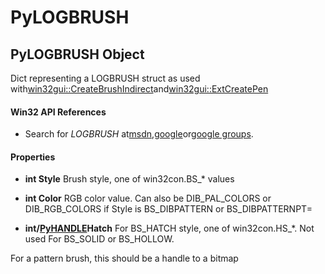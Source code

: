 # PyLOGBRUSH

## PyLOGBRUSH Object

Dict representing a LOGBRUSH struct as used with[win32gui::CreateBrushIndirect](win32gui.md#win32guicreatebrushindirect)and[win32gui::ExtCreatePen](win32gui.md#win32guiextcreatepen)

#### Win32 API References


  - Search for *LOGBRUSH* at[msdn](#http://search.msdn.microsoft.com/search/results.aspx?view=msdn&query=logbrush),[google](#http://www.google.com/search?q=logbrush)or[google groups](#http://groups.google.com/groups?q=logbrush)\.

#### Properties

  -  **int Style** 
    Brush style, one of win32con\.BS\_\* values

  -  **int Color** 
    RGB color value\.  Can also be DIB\_PAL\_COLORS or DIB\_RGB\_COLORS if Style is BS\_DIBPATTERN or BS\_DIBPATTERNPT\=

  -  **int/[PyHANDLE](#pyhandle)Hatch** 
    For BS\_HATCH style, one of win32con\.HS\_\*\. Not used For BS\_SOLID or BS\_HOLLOW\. 

For a pattern brush, this should be a handle to a bitmap